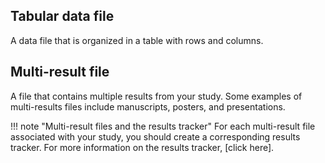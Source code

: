 ## Tabular data file
A data file that is organized in a table with rows and columns.

## Multi-result file
A file that contains multiple results from your study. Some examples of multi-results files include manuscripts, posters, and presentations.

!!! note "Multi-result files and the results tracker"
    For each multi-result file associated with your study, you should create a corresponding results tracker. For more information on the results tracker, [click here].